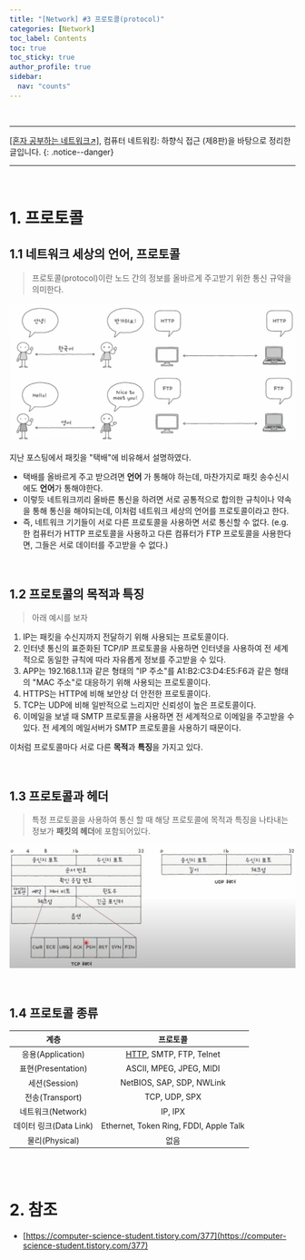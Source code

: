 ```yaml
---
title: "[Network] #3 프로토콜(protocol)"
categories: [Network]
toc_label: Contents
toc: true
toc_sticky: true
author_profile: true
sidebar:
  nav: "counts"
---
```


<br>

---

[[혼자 공부하는 네트워크↗️]](https://www.youtube.com/watch?v=c62qssA4hYI&list=PLYH7OjNUOWLVwdRF6_QmJVR4cQdMp0SU1&index=1), 컴퓨터 네트워킹: 하향식 접근 (제8판)을 바탕으로 정리한 글입니다.
{: .notice--danger}

---

<br>

# 1. 프로토콜

## 1.1 네트워크 세상의 언어, 프로토콜

> 프로토콜(protocol)이란 노드 간의 정보를 올바르게 주고받기 위한 통신 규약을 의미한다.

![](/assets/images/2024/2024-10-05-15-22-35.png)

지난 포스팅에서 패킷을 "택배"에 비유해서 설명하였다.

- 택배를 올바르게 주고 받으려면 **언어** 가 통해야 하는데, 마찬가지로 패킷 송수신시에도 **언어**가 통해야한다.
- 이렇듯 네트워크끼리 올바른 통신을 하려면 서로 공통적으로 합의한 규칙이나 약속을 통해 통신을 해야되는데, 이처럼 네트워크 세상의 언어를 프로토콜이라고 한다.
- 즉, 네트워크 기기들이 서로 다른 프로토콜을 사용하면 서로 통신할 수 없다. (e.g. 한 컴퓨터가 HTTP 프로토콜을 사용하고 다른 컴퓨터가 FTP 프로토콜을 사용한다면, 그들은 서로 데이터를 주고받을 수 없다.)

<br>

## 1.2 프로토콜의 목적과 특징

> 아래 예시를 보자

1. IP는 패킷을 수신지까지 전달하기 위해 사용되는 프로토콜이다.
2. 인터넷 통신의 표준화된 TCP/IP 프로토콜을 사용하면 인터넷을 사용하여 전 세계적으로 동일한 규칙에 따라 자유롭게 정보를 주고받을 수 있다.
3. APP는 192.168.1.1과 같은 형태의 "IP 주소"를 A1:B2:C3:D4:E5:F6과 같은 형태의 "MAC 주소"로 대응하기 위해 사용되는 프로토콜이다.
4. HTTPS는 HTTP에 비해 보안상 더 안전한 프로토콜이다.
5. TCP는 UDP에 비해 일반적으로 느리지만 신뢰성이 높은 프로토콜이다.
6. 이메일을 보낼 때 SMTP 프로토콜을 사용하면 전 세계적으로 이메일을 주고받을 수 있다. 전 세계의 메일서버가 SMTP 프로토콜을 사용하기 때문이다.

이처럼 프로토콜마다 서로 다른 **목적**과 **특징**을 가지고 있다.

<br>

## 1.3 프로토콜과 헤더

> 특정 프로토콜을 사용하여 통신 할 때 해당 프로토콜에 목적과 특징을 나타내는 정보가 **패킷의 헤더**에 포함되어있다.

![](/assets/images/2024/2024-10-05-15-42-43.png)

<br>

## 1.4 프로토콜 종류

|          계층          |                                             프로토콜                                             |
| :--------------------: | :----------------------------------------------------------------------------------------------: |
|   응용(Application)    | [HTTP](https://velog.io/@sieunpark/HTTP-%ED%94%84%EB%A1%9C%ED%86%A0%EC%BD%9C), SMTP, FTP, Telnet |
|   표현(Presentation)   |                                     ASCII, MPEG, JPEG, MIDI                                      |
|     세션(Session)      |                                    NetBIOS, SAP, SDP, NWLink                                     |
|    전송(Transport)     |                                          TCP, UDP, SPX                                           |
|   네트워크(Network)    |                                             IP, IPX                                              |
| 데이터 링크(Data Link) |                              Ethernet, Token Ring, FDDI, Apple Talk                              |
|     물리(Physical)     |                                               없음                                               |

<br><br>

# 2. 참조

- [https://computer-science-student.tistory.com/377](https://computer-science-student.tistory.com/377)

<br>

